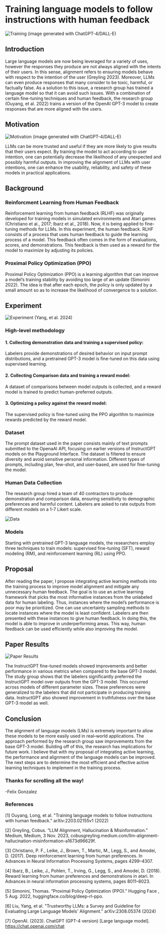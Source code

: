 # Training language models to follow instructions with human feedback

![Training](assets/GPT.webp)
(image generated with ChatGPT-4/DALL-E)

## Introduction
Large language models are now being leveraged for a variety of uses, however the responses they produce are not always aligned with the intents of their users. In this sense, alignment refers to ensuring models behave with respect to the intention of the user (Greyling 2023). Moreover, LLMs can even produce responses that many consider to be toxic, harmful, or factually false. As a solution to this issue, a research group has trained a language model so that it can avoid such issues. With a combination of certain fine-tuning techniques and human feedback, the research group (Ouyang, et al. 2022) trains a version of the OpenAI GPT-3 model to create responses that are more aligned with the users. 

## Motivation

![Motivation](assets/pinnocchio.webp)
(image generated with ChatGPT-4/DALL-E)

LLMs can be more trusted and useful if they are more likely to give results that their users expect. By training the model to act according to user intention, one can potentially decrease the likelihood of any unexpected and possibly harmful outputs. In improving the alignment of LLMs with user intentions, one can enhance the usability, reliability, and safety of these models in practical applications. 

## Background

### Reinforcment Learning from Human Feedback

Reinforcement learning from human feedback (RLHF) was originally developed for training models in simulated environments and Atari games (Christiano et al., 2017; Ibarz et al., 2018). Now, it is being applied to fine-tuning methods for LLMs. In this experiment, the human feedback. RLHF consists of a process that uses human feedback to guide the learning process of a model. This feedback often comes in the form of evaluations, scores, and demonstrations. This feedback is then used as a reward for the model to maximize by adjusting its policies.

### Proximal Policy Optimization (PPO)

Proximal Policy Optimization (PPO) is a learning algorithm that can improve a model’s training stability by avoiding too large of an update (Simonini 2022). The idea is that after each epoch, the policy is only updated by a small amount so as to increase the likelihood of convergence to a solution.

## Experiment

![Experiment](assets/diagram.png)
(Yang, et al. 2024)

### High-level methodology

#### 1. Collecting demonstration data and training a supervised policy:
Labelers provide demonstrations of desired behavior on input prompt distributions, and a pretrained GPT-3 model is fine-tuned on this data using supervised learning. 

#### 2. Collecting Comparison data and training a reward model: 
A dataset of comparisons between model outputs is collected, and a reward model is trained to predict human-preferred outputs. 

#### 3. Optimizing a policy against the reward model: 
The supervised policy is fine-tuned using the PPO algorithm to maximize rewards predicted by the reward model. 

### Dataset

The prompt dataset used in the paper consists mainly of text prompts submitted to the OpenaAI API, focusing on earlier versions of InstructGPT models on the Playground Interface. The dataset is filtered to ensure diversity and avoid sensitive personal information. Different types of prompts, including plan, few-shot, and user-based, are used for fine-tuning the model. 

### Human Data Collection

The research group hired a team of 40 contractors to produce demonstration and comparison data, ensuring sensitivity to demographic preferences and harmful content. Labelers are asked to rate outputs from different models on a 1-7 Likert scale. 

![Data](assets/table.png)

### Models 

Starting with pretrained GPT-3 language models, the researchers employ three techniques to train models: supervised fine-tuning (SFT), reward modeling (RM), and reinforcement learning (RL) using PPO. 

## Proposal

After reading the paper, I propose integrating active learning methods into the training process to improve model alignment and mitigate any unnecessary human feedback. The goal is to use an active learning framework that picks the most informative instances from the unlabeled data for human labeling. Thus, instances where the model’s performance is poor may be prioritized. One can use uncertainty sampling methods to locate instances where the model is least confident. Labelers are then presented with these instances to give human feedback. In doing this, the model is able to improve in underperforming areas. This way, human feedback can be used efficiently while also improving the model. 

## Paper Results

![Paper Results](assets/graph.png)

The InstructGPT fine-tuned models showed improvements and better performance in various metrics when compared to the base GPT-3 model. The study group shows that the labelers significantly preferred the InstructGPT model over outputs from the GPT-3 model. This occurred across models of different parameter sizes. These preferences were generalized to the labelers that did not participate in producing training data. InstructGPT also showed improvement in truthfulness over the base GPT-3 model as well. 

## Conclusion

The alignment of language models (LMs) is extremely important to allow these models to be more easily used in real–world applications. The approach performed by the research group saw improvements from the base GPT-3 model. Building off of this, the research has implications for future work. I believe that with my proposal of integrating active learning, the performance and alignment of the language models can be improved. The next steps are to determine the most efficient and effective active learning techniques to implement in the training process. 

### Thanks for scrolling all the way!

-Felix Gonzalez

### References

[1] Ouyang, Long, et al. "Training language models to follow instructions with human feedback." arXiv:2203.02155v1 (2022)

[2] Greyling, Cobus. “LLM Alignment, Hallucination & Misinformation.” Medium, Medium, 3 Nov. 2023, cobusgreyling.medium.com/llm-alignment-hallucination-misinformation-a1673d96629f. 

[3] Christiano, P. F., Leike, J., Brown, T., Martic, M., Legg, S., and Amodei, D. (2017). Deep reinforcement learning from human preferences. In Advances in Neural Information Processing Systems, pages 4299–4307.

[4] Ibarz, B., Leike, J., Pohlen, T., Irving, G., Legg, S., and Amodei, D. (2018). Reward learning from human preferences and demonstrations in atari. In Advances in neural information processing systems, pages 8011–8023.

[5] Simonini, Thomas. “Proximal Policy Optimization (PPO).” Hugging Face , 5 Aug. 2022, huggingface.co/blog/deep-rl-ppo. 

[6] Liu, Yang, et al. "Trustworthy LLMs: a Survey and Guideline for Evaluating Large Language Models' Alignment." arXiv:2308.05374 (2024)

[7] OpenAI. (2023). ChatGPT (GPT-4 version) [Large language model]. https://chat.openai.com/chat
